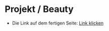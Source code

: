 # Projekt / Beauty
- Die Link auf dem fertigen Seite: [Link klicken](https://takhmazov.github.io/udemywork/)
